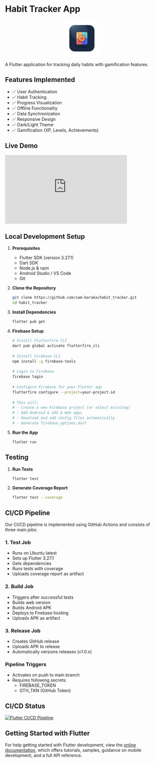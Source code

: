 # Habit Tracker App

<p align="center">
  <img src="https://github.com/sam-baraka/habit_tracker/blob/main/assets/icon/icon.jpeg" width="120" height="120" alt="Habit Tracker Icon" style="border-radius: 20px;">
</p>

A Flutter application for tracking daily habits with gamification features.


## Features Implemented
- ✅ User Authentication
- ✅ Habit Tracking
- ✅ Progress Visualization
- ✅ Offline Functionality
- ✅ Data Synchronization
- ✅ Responsive Design
- ✅ Dark/Light Theme
- ✅ Gamification (XP, Levels, Achievements)


## Live Demo

<div style="position: relative; width: 100%; max-width: 400px; aspect-ratio: 16/9;">
  <iframe 
    src="https://solutech-interview-sam-baraka.web.app/" 
    style="position: absolute; width: 100%; height: 100%; border: none;" 
    allowfullscreen>
  </iframe>
</div>

## Local Development Setup

1. **Prerequisites**
   - Flutter SDK (version 3.27.1)
   - Dart SDK
   - Node.js & npm
   - Android Studio / VS Code
   - Git

2. **Clone the Repository**
   ```bash
   git clone https://github.com/sam-baraka/habit_tracker.git
   cd habit_tracker
   ```

3. **Install Dependencies**
   ```bash
   flutter pub get
   ```

4. **Firebase Setup**
   ```bash
   # Install FlutterFire CLI
   dart pub global activate flutterfire_cli

   # Install Firebase CLI
   npm install -g firebase-tools

   # Login to Firebase
   firebase login

   # Configure Firebase for your Flutter app
   flutterfire configure --project=your-project-id

   # This will:
   # - Create a new Firebase project (or select existing)
   # - Add Android & iOS & Web apps
   # - Download and add config files automatically
   # - Generate firebase_options.dart
   ```

5. **Run the App**
   ```bash
   flutter run
   ```

## Testing

1. **Run Tests**
   ```bash
   flutter test
   ```

2. **Generate Coverage Report**
   ```bash
   flutter test --coverage
   ```

## CI/CD Pipeline

Our CI/CD pipeline is implemented using GitHub Actions and consists of three main jobs:

### 1. Test Job
- Runs on Ubuntu latest
- Sets up Flutter 3.27.1
- Gets dependencies
- Runs tests with coverage
- Uploads coverage report as artifact

### 2. Build Job
- Triggers after successful tests
- Builds web version
- Builds Android APK
- Deploys to Firebase hosting
- Uploads APK as artifact

### 3. Release Job
- Creates GitHub release
- Uploads APK to release
- Automatically versions releases (v1.0.x)

### Pipeline Triggers
- Activates on push to main branch
- Requires following secrets:
  - FIREBASE_TOKEN
  - GTH_TKN (GitHub Token)

## CI/CD Status
[![Flutter CI/CD Pipeline](https://github.com/sam-baraka/habit_tracker/actions/workflows/main.yml/badge.svg)](https://github.com/sam-baraka/habit_tracker/actions/workflows/main.yml)

## Getting Started with Flutter

For help getting started with Flutter development, view the
[online documentation](https://docs.flutter.dev/), which offers tutorials,
samples, guidance on mobile development, and a full API reference.
